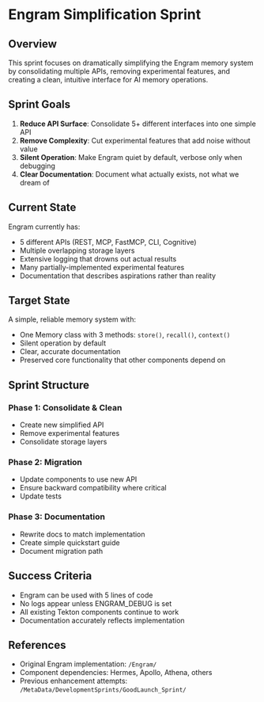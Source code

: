 # Engram Simplification Sprint

## Overview

This sprint focuses on dramatically simplifying the Engram memory system by consolidating multiple APIs, removing experimental features, and creating a clean, intuitive interface for AI memory operations.

## Sprint Goals

1. **Reduce API Surface**: Consolidate 5+ different interfaces into one simple API
2. **Remove Complexity**: Cut experimental features that add noise without value
3. **Silent Operation**: Make Engram quiet by default, verbose only when debugging
4. **Clear Documentation**: Document what actually exists, not what we dream of

## Current State

Engram currently has:
- 5 different APIs (REST, MCP, FastMCP, CLI, Cognitive)
- Multiple overlapping storage layers
- Extensive logging that drowns out actual results
- Many partially-implemented experimental features
- Documentation that describes aspirations rather than reality

## Target State

A simple, reliable memory system with:
- One Memory class with 3 methods: `store()`, `recall()`, `context()`
- Silent operation by default
- Clear, accurate documentation
- Preserved core functionality that other components depend on

## Sprint Structure

### Phase 1: Consolidate & Clean
- Create new simplified API
- Remove experimental features
- Consolidate storage layers

### Phase 2: Migration
- Update components to use new API
- Ensure backward compatibility where critical
- Update tests

### Phase 3: Documentation
- Rewrite docs to match implementation
- Create simple quickstart guide
- Document migration path

## Success Criteria

- Engram can be used with 5 lines of code
- No logs appear unless ENGRAM_DEBUG is set
- All existing Tekton components continue to work
- Documentation accurately reflects implementation

## References

- Original Engram implementation: `/Engram/`
- Component dependencies: Hermes, Apollo, Athena, others
- Previous enhancement attempts: `/MetaData/DevelopmentSprints/GoodLaunch_Sprint/`